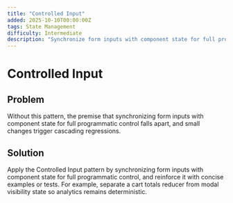 ```yaml
---
title: "Controlled Input"
added: 2025-10-10T00:00:00Z
tags: State Management
difficulty: Intermediate
description: "Synchronize form inputs with component state for full programmatic control."
---
```

# Controlled Input

## Problem

Without this pattern, the premise that synchronizing form inputs with component state for full programmatic control falls apart, and small changes trigger cascading regressions.

## Solution

Apply the Controlled Input pattern by synchronizing form inputs with component state for full programmatic control, and reinforce it with concise examples or tests. For example, separate a cart totals reducer from modal visibility state so analytics remains deterministic.
